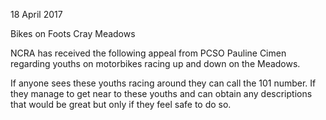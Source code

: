 18 April 2017

Bikes on Foots Cray Meadows

NCRA has received the following appeal from PCSO Pauline Cimen regarding youths on motorbikes racing up and down on the Meadows.

If anyone sees these youths racing around they can call the 101 number. If they manage to get near to these youths and can obtain any descriptions that would be great but only if they feel safe to do so.
